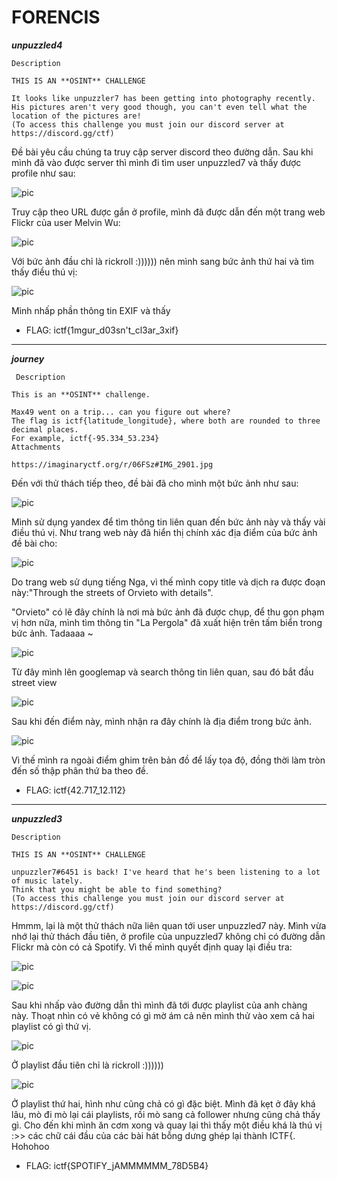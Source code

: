 # FORENCIS
**_unpuzzled4_**
```
Description

THIS IS AN **OSINT** CHALLENGE

It looks like unpuzzler7 has been getting into photography recently. 
His pictures aren't very good though, you can't even tell what the location of the pictures are! 
(To access this challenge you must join our discord server at https://discord.gg/ctf)
```

Đề bài yêu cầu chúng ta truy cập server discord theo đường dẫn. Sau khi mình đã vào được server thì mình đi tìm user unpuzzled7 và thấy được profile như sau:


![pic](https://github.com/1259iknowthat/CTF-WRITEUPS/blob/main/Pictures/ictf2022/profile.png "profile")

Truy cập theo URL được gắn ở profile, mình đã được dẫn đến một trang web Flickr của user Melvin Wu:

![pic](https://github.com/1259iknowthat/CTF-WRITEUPS/blob/main/Pictures/ictf2022/flickr.png "flickr")

Với bức ảnh đầu chỉ là rickroll :)))))) nên mình sang bức ảnh thứ hai và tìm thấy điều thú vị:

![pic](https://github.com/1259iknowthat/CTF-WRITEUPS/blob/main/Pictures/ictf2022/flickr2.png "flickr2")


Mình nhấp phần thông tin EXIF và thấy 
- FLAG: ictf{1mgur_d03sn't_cl3ar_3xif}

___

**_journey_**
```
 Description

This is an **OSINT** challenge.

Max49 went on a trip... can you figure out where? 
The flag is ictf{latitude_longitude}, where both are rounded to three decimal places. 
For example, ictf{-95.334_53.234}
Attachments

https://imaginaryctf.org/r/06FSz#IMG_2901.jpg
```

Đến với thử thách tiếp theo, đề bài đã cho mình một bức ảnh như sau:

![pic](https://github.com/1259iknowthat/CTF-WRITEUPS/blob/main/Pictures/ictf2022/journey.jpg "journey")

Mình sử dụng yandex để tìm thông tin liên quan đến bức ảnh này và thấy vài điều thú vị.
Như trang web này đã hiển thị chính xác địa điểm của bức ảnh đề bài cho:

![pic](https://github.com/1259iknowthat/CTF-WRITEUPS/blob/main/Pictures/ictf2022/web.png "web")

Do trang web sử dụng tiếng Nga, vì thế mình copy title và dịch ra được đoạn này:"Through the streets of Orvieto with details".

"Orvieto" có lẽ đây chính là nơi mà bức ảnh đã được chụp, để thu gọn phạm vị hơn nữa, mình tìm thông tin "La Pergola" đã xuất hiện trên tấm biển trong bức ảnh. Tadaaaa ~ 

![pic](https://github.com/1259iknowthat/CTF-WRITEUPS/blob/main/Pictures/ictf2022/search.png "search")

Từ đây mình lên googlemap và search thông tin liên quan, sau đó bắt đầu street view

![pic](https://github.com/1259iknowthat/CTF-WRITEUPS/blob/main/Pictures/ictf2022/streetview.png "streetview")


Sau khi đến điểm này, mình nhận ra đây chính là địa điểm trong bức ảnh.

![pic](https://github.com/1259iknowthat/CTF-WRITEUPS/blob/main/Pictures/ictf2022/toado.png "place")

Vì thế mình ra ngoài điểm ghim trên bản đồ để lấy tọa độ, đồng thời làm tròn đến số thập phân thứ ba theo đề.

- FLAG: ictf{42.717_12.112}

___


**_unpuzzled3_**
```
Description

THIS IS AN **OSINT** CHALLENGE

unpuzzler7#6451 is back! I've heard that he's been listening to a lot of music lately. 
Think that you might be able to find something? 
(To access this challenge you must join our discord server at https://discord.gg/ctf)
```

Hmmm, lại là một thử thách nữa liên quan tới user unpuzzled7 này. Mình vừa nhớ lại thử thách đầu tiên, ở profile của unpuzzled7 không chỉ có đường dẫn Flickr mà còn có cả Spotify. Vì thế mình quyết định quay lại điều tra:

![pic]()

![pic]()

Sau khi nhấp vào đường dẫn thì mình đã tới được playlist của anh chàng này. Thoạt nhìn có vẻ không có gì mờ ám cả nên mình thử vào xem cả hai playlist có gì thứ vị.

![pic]()

Ở playlist đầu tiên chỉ là rickroll :))))))

![pic]()

Ở playlist thứ hai, hình như cũng chả có gì đặc biệt. Mình đã kẹt ở đây khá lâu, mò đi mò lại cái playlists, rồi mò sang cả follower nhưng cũng chả thấy gì. Cho đến khi mình ăn cơm xong và quay lại thì thấy một điều khá là thú vị :>> các chữ cái đầu của các bài hát bỗng dưng ghép lại thành ICTF{. Hohohoo

- FLAG: ictf{SPOTIFY_jAMMMMMM_78D5B4}





